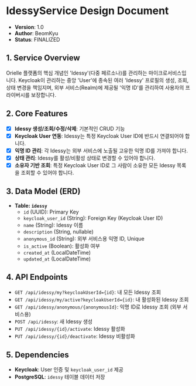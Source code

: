 # IdessyService Design Document

- **Version**: 1.0
- **Author**: BeomKyu
- **Status**: FINALIZED

## 1. Service Overview
Orielle 플랫폼의 핵심 개념인 'Idessy'(다중 페르소나)를 관리하는 마이크로서비스입니다. Keycloak이 관리하는 중앙 'User'에 종속된 여러 'Idessy' 프로필의 생성, 조회, 상태 변경을 책임지며, 외부 서비스(Realm)에 제공될 '익명 ID'를 관리하여 사용자의 프라이버시를 보장합니다.

## 2. Core Features
- [x] **Idessy 생성/조회/수정/삭제**: 기본적인 CRUD 기능
- [x] **Keycloak User 연동**: Idessy는 특정 Keycloak User ID에 반드시 연결되어야 합니다.
- [x] **익명 ID 관리**: 각 Idessy는 외부 서비스에 노출될 고유한 익명 ID를 가져야 합니다.
- [x] **상태 관리**: Idessy를 활성/비활성 상태로 변경할 수 있어야 합니다.
- [x] **소유자 기반 조회**: 특정 Keycloak User ID로 그 사람이 소유한 모든 Idessy 목록을 조회할 수 있어야 합니다.

## 3. Data Model (ERD)
- **Table: `idessy`**
  - `id` (UUID): Primary Key
  - `keycloak_user_id` (String): Foreign Key (Keycloak User ID)
  - `name` (String): Idessy 이름
  - `description` (String, nullable)
  - `anonymous_id` (String): 외부 서비스용 익명 ID, Unique
  - `is_active` (Boolean): 활성화 여부
  - `created_at` (LocalDateTime)
  - `updated_at` (LocalDateTime)

## 4. API Endpoints
- `GET /api/idessy/my?keycloakUserId={id}`: 내 모든 Idessy 조회
- `GET /api/idessy/my/active?keycloakUserId={id}`: 내 활성화된 Idessy 조회
- `GET /api/idessy/anonymous/{anonymousId}`: 익명 ID로 Idessy 조회 (외부 서비스용)
- `POST /api/idessy`: 새 Idessy 생성
- `PUT /api/idessy/{id}/activate`: Idessy 활성화
- `PUT /api/idessy/{id}/deactivate`: Idessy 비활성화

## 5. Dependencies
- **Keycloak**: User 인증 및 `keycloak_user_id` 제공
- **PostgreSQL**: `idessy` 테이블 데이터 저장
